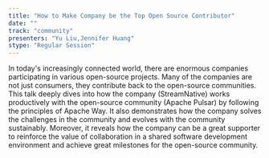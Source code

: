 ```yaml
---
title: "How to Make Company be the Top Open Source Contributor"
date: "" 
track: "community"
presenters: "Yu Liu,Jennifer Huang"
stype: "Regular Session"
---
```

In today's increasingly connected world, there are enormous companies participating in various open-source projects. Many of the companies are not just consumers, they contribute back to the open-source communities. This talk deeply dives into how the company (StreamNative) works productively with the open-source community (Apache Pulsar) by following the principles of Apache Way. It also demonstrates how the company solves the challenges in the community and evolves with the community sustainably. Moreover, it reveals how the company can be a great supporter to reinforce the value of collaboration in a shared software development environment and achieve great milestones for the open-source community.